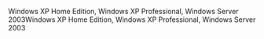 <span data-ttu-id="d287d-101">Windows XP Home Edition, Windows XP Professional, Windows Server 2003</span><span class="sxs-lookup"><span data-stu-id="d287d-101">Windows XP Home Edition, Windows XP Professional, Windows Server 2003</span></span>